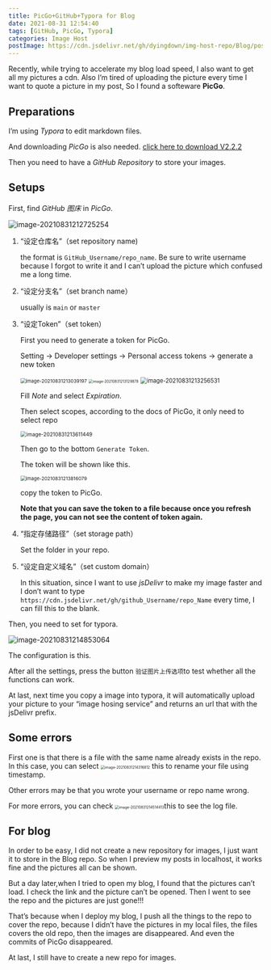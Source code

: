 ```yaml
---
title: PicGo+GitHub+Typora for Blog
date: 2021-08-31 12:54:40
tags: [GitHub, PicGo, Typora]
categories: Image Host
postImage: https://cdn.jsdelivr.net/gh/dyingdown/img-host-repo/Blog/post/20210831215411.jpg
---
```


Recently, while trying to accelerate my blog load speed, I also want to get all my pictures a cdn. Also I’m tired of uploading the picture every time I want to quote a picture in my post, So I found a  softeware **PicGo**.

<!--more-->

## Preparations

I’m using *Typora* to edit markdown files.

And downloading *PicGo* is also needed. [click here to download V2.2.2](https://github.com/Molunerfinn/PicGo/releases/tag/v2.2.2)

Then you need to have a *GitHub Repository* to store your images.

## Setups

First, find *GitHub 图床* in *PicGo*.

![image-20210831212725254](https://img-blog.csdnimg.cn/img_convert/6fb9009aa610f43a041eeaacb877bd0c.png)

1. “设定仓库名”（set repository name)

   the format is `GitHub_Username/repo_name`. Be sure to write username because I forgot to write it and I can’t upload the picture which confused me a long time.

2. “设定分支名”（set branch name）

   usually is `main` or `master`

3. “设定Token”（set token）

   First you need to generate a token for PicGo.

   Setting -> Developer settings -> Personal access tokens -> generate a new token

   <img src="https://cdn.jsdelivr.net/gh/dyingdown/img-host-repo/Blog/post/20210831213039.png" alt="image-20210831213039197" style="zoom: 67%;display:inline;" />  <img src="https://cdn.jsdelivr.net/gh/dyingdown/img-host-repo/Blog/post/20210831213129.png" alt="image-20210831213129878" style="zoom:50%;display:inline;" /> <img src="https://cdn.jsdelivr.net/gh/dyingdown/img-host-repo/Blog/post/20210831213256.png" alt="image-20210831213256531" style="zoom:80%;display:inline" />

   Fill *Note* and select *Expiration*.

   Then select scopes, according to the docs of PicGo, it only need to select repo

   <img src="https://cdn.jsdelivr.net/gh/dyingdown/img-host-repo/Blog/post/20210831213611.png" alt="image-20210831213611449" style="zoom: 73%;" />

   Then go to the bottom `Generate Token`.

   The token will be shown like this.

   <img src="https://cdn.jsdelivr.net/gh/dyingdown/img-host-repo/Blog/post/20210831213816.png" alt="image-20210831213816079" style="zoom:67%;" />

   copy the token to PicGo. 

   **Note that you can save the token to a file because once you refresh the page, you can not see the content of token again.**

4. “指定存储路径”（set storage path）

   Set the folder in your repo.

5. “设定自定义域名”（set custom domain）

   In this situation, since I want to use *jsDelivr* to make my image faster and I don’t want to type `https://cdn.jsdelivr.net/gh/github_Username/repo_Name` every time, I can fill this to the blank.

Then, you need to set for typora.

![image-20210831214853064](https://img-blog.csdnimg.cn/img_convert/c378b6fb0908e405587e1e97ccf83051.png)

The configuration is this.

After all the settings, press the button `验证图片上传选项`to test whether all the functions can work.

At last, next time you copy a image into typora, it will automatically upload your picture to your “image hosing service” and returns an url that with the jsDelivr prefix.

## Some errors

First one is that there is a file with the same name already exists in the repo. In this case, you can select <img src="https://cdn.jsdelivr.net/gh/dyingdown/img-host-repo/Blog/post/20210831214316.png" alt="image-20210831214316812" style="zoom:50%;display:inline" /> this to rename your file using timestamp.

Other errors may be that you wrote your username or repo name wrong.

For more errors, you can check <img src="https://cdn.jsdelivr.net/gh/dyingdown/img-host-repo/Blog/post/20210831214514.png" alt="image-20210831214514413" style="zoom:50%;display:inline" />this to see the log file.

## For blog

In order to be easy, I did not create a new repository for images, I just want it to store in the Blog repo. So when I preview my posts in localhost, it works fine and the pictures all can be shown.

But a day later,when I tried to open my blog, I found that the pictures can’t load. I check the link and the picture can’t be opened. Then I went to see the repo and the pictures are just gone!!!

That’s because when I deploy my blog, I push all the things to the repo to cover the repo, because I didn’t have the pictures in my local files, the files covers the old repo, then the images are disappeared. And even the commits of PicGo disappeared. 

At last, I still have to create a new repo for images.